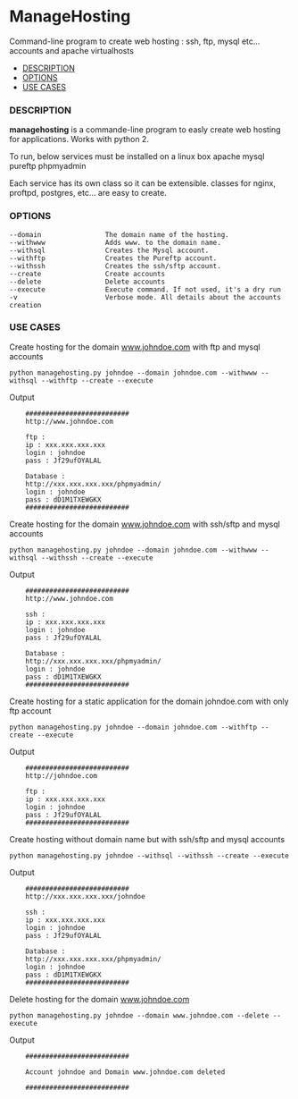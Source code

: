 # ManageHosting

Command-line program to create web hosting : ssh, ftp, mysql etc... accounts and apache virtualhosts

- [DESCRIPTION](#description)
- [OPTIONS](#options)
- [USE CASES](#use-cases)

### DESCRIPTION
**managehosting** is a commande-line program to easly create web hosting for applications.
Works with python 2.

To run, below services must be installed on a linux box
apache
mysql
pureftp
phpmyadmin

Each service has its own class so it can be extensible.
classes for nginx, proftpd, postgres, etc... are easy to create.

### OPTIONS

    --domain				The domain name of the hosting.
    --withwww				Adds www. to the domain name.
    --withsql				Creates the Mysql account.
    --withftp				Creates the Pureftp account.
    --withssh				Creates the ssh/sftp account.
    --create				Create accounts
    --delete				Delete accounts
    --execute				Execute command. If not used, it's a dry run
    -v						Verbose mode. All details about the accounts creation

### USE CASES
Create hosting for the domain www.johndoe.com with ftp and mysql accounts

    python managehosting.py johndoe --domain johndoe.com --withwww --withsql --withftp --create --execute

Output

		##########################
		http://www.johndoe.com

		ftp :
		ip : xxx.xxx.xxx.xxx
		login : johndoe
		pass : Jf29ufOYALAL

		Database :
		http://xxx.xxx.xxx.xxx/phpmyadmin/
		login : johndoe
		pass : dD1M1TXEWGKX
		##########################


Create hosting for the domain www.johndoe.com with ssh/sftp and mysql accounts

    python managehosting.py johndoe --domain johndoe.com --withwww --withsql --withssh --create --execute

Output

		##########################
		http://www.johndoe.com

		ssh :
		ip : xxx.xxx.xxx.xxx
		login : johndoe
		pass : Jf29ufOYALAL

		Database :
		http://xxx.xxx.xxx.xxx/phpmyadmin/
		login : johndoe
		pass : dD1M1TXEWGKX
		##########################

Create hosting for a static application for the domain johndoe.com with only ftp account

    python managehosting.py johndoe --domain johndoe.com --withftp --create --execute

Output

		##########################
		http://johndoe.com

		ftp :
		ip : xxx.xxx.xxx.xxx
		login : johndoe
		pass : Jf29ufOYALAL
		##########################

Create hosting without domain name but with ssh/sftp and mysql accounts

    python managehosting.py johndoe --withsql --withssh --create --execute

Output

		##########################
		http://xxx.xxx.xxx.xxx/johndoe

		ssh :
		ip : xxx.xxx.xxx.xxx
		login : johndoe
		pass : Jf29ufOYALAL

		Database :
		http://xxx.xxx.xxx.xxx/phpmyadmin/
		login : johndoe
		pass : dD1M1TXEWGKX
		##########################


Delete hosting for the domain www.johndoe.com

    python managehosting.py johndoe --domain www.johndoe.com --delete --execute

Output

		##########################

		Account johndoe and Domain www.johndoe.com deleted

		##########################